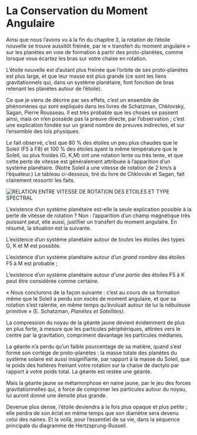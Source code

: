 # La Conservation du Moment Angulaire

Ainsi que nous l’avons vu à la fin du chapitre 3, la rotation de l’étoile nouvelle se trouve aussitôt freinée, par le « transfert du moment angulaire » sur les planètes en voie de formation à partir des proto-planètes, comme lorsque vous écartez les bras sur votre chaise en rotation.

L’étoile nouvelle est d’autant plus freinée que l’orbite de ses proto-planètes est plus large, et que leur masse est plus grande (ce sont les liens gravitationnels qui, <span id="e9782221228517_c08-st1.xhtml#page-117"></span>dans un système planétaire, font fonction de bras retenant les planètes autour de l’étoile).

Ce que je viens de décrire par ses effets, c’est un ensemble de phénomènes qui sont expliqués dans les livres de Schatzman, Chklovsky, Sagan, Pierre Rousseau. Il est très probable que les choses se passent ainsi, mais on n’en possède pas la preuve directe, par l’observation ; c’est une explication fondée sur un grand nombre de preuves indirectes, et sur l’ensemble des lois physiques.

Le fait observé, c’est que 80 % des étoiles un peu plus chaudes que le Soleil (F5 à F8) et 100 % des étoiles ayant la même température que le Soleil, ou plus froides (G, K,M) ont une rotation lente ou très lente, et que cette perte de vitesse est généralement attribuée à l’apparition d’un système planétaire. (Notre Soleil a une vitesse de rotation de 2 km/s à l’équateur.) Le tableau ci-dessous, tiré du livre de Chklovski et Sagan, fait clairement ressortir les faits.

![*RELATION ENTRE VITESSE DE ROTATION DES ETOILES ET TYPE SPECTRAL*](media/images/e9782221228517_i0018.jpg)

<span id="e9782221228517_c08-st1.xhtml#page-118"></span>

L’existence d’un système planétaire est-elle la seule explication possible à la perte de vitesse de rotation ? Non : l’apparition d’un champ magnétique très puissant peut, elle aussi, justifier un transfert du moment angulaire. En résumé, la situation est la suivante.

L’existence d’un système planétaire autour de *toutes* les étoiles des types G, K et M est possible.

L’existence d’un système planétaire autour d’un *grand nombre* des étoiles F5 à M est probable ;

L’existence d’un système planétaire autour *d’une partie* des étoiles F5 à K peut être considérée comme certaine.

« Nous conclurons de la façon suivante : c’est au cours de sa formation même que le Soleil a perdu son excès de moment angulaire, et que sa rotation s’est ralentie, en même temps qu’évoluait autour de lui la nébuleuse primitive » (E. Schatzman, *Planètes et Satellites).*

La compression du noyau de la géante jaune devient évidemment de plus en plus forte, à mesure que les particules périphériques, attirées vers le centre par la gravitation, compriment davantage les particules médianes.

La géante n’a perdu qu’un faible pourcentage de sa matière, quand s’est formé son cortège de proto-planètes : la masse totale des planètes du système solaire est aussi insignifiante, par rapport à la masse du Soleil, que le poids des haltères freinant votre rotation sur la chaise de dactylo par rapport à votre poids total. La géante est restée une géante.

Mais la géante jaune se métamorphose en naine jaune, par le jeu des forces gravitationnelles qui, à force de comprimer les particules autour du noyau, lui auront donné une densité plus grande.

Devenue plus dense, l’étoile deviendra à la fois plus opaque et plus petite ; elle perdra de son éclat en même temps que son diamètre sera devenu celui des naines. <span id="e9782221228517_c08-st1.xhtml#page-119"></span>Et la voilà, pour l’essentiel de sa vie, dans la séquence principale du diagramme de Hertzsprung-Russell.

<span id="e9782221228517_c08-st1.xhtml#title40"></span>

